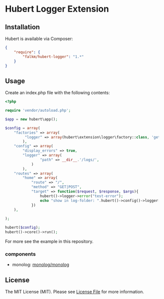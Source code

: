 Hubert Logger Extension
======

## Installation

Hubert is available via Composer:

```json
{
    "require": {
        "falkm/hubert-logger": "1.*"
    }
}
```

## Usage

Create an index.php file with the following contents:

```php
<?php

require 'vendor/autoload.php';

$app = new hubert\app();

$config = array(
    "factories" => array(
         "logger" => array(hubert\extension\logger\factory::class, 'get')
        ),
    "config" => array(
        "display_errors" => true,
        "logger" => array(
                "path" => __dir__.'/logs/',
            )
        ),
    "routes" => array(
        "home" => array(
            "route" => "/", 
            "method" => "GET|POST", 
            "target" => function($request, $response, $args){
                hubert()->logger->error("test-error");
                echo "show in log-folder: ".hubert()->config()->logger["path"];
            })
    ),
    
);

hubert($config);
hubert()->core()->run();
```

For more see the example in this repository.

### components

- monolog: [monolog/monolog](https://github.com/Seldaek/monolog)

## License

The MIT License (MIT). Please see [License File](https://github.com/falkmueller/hubert/blob/master/LICENSE) for more information.
